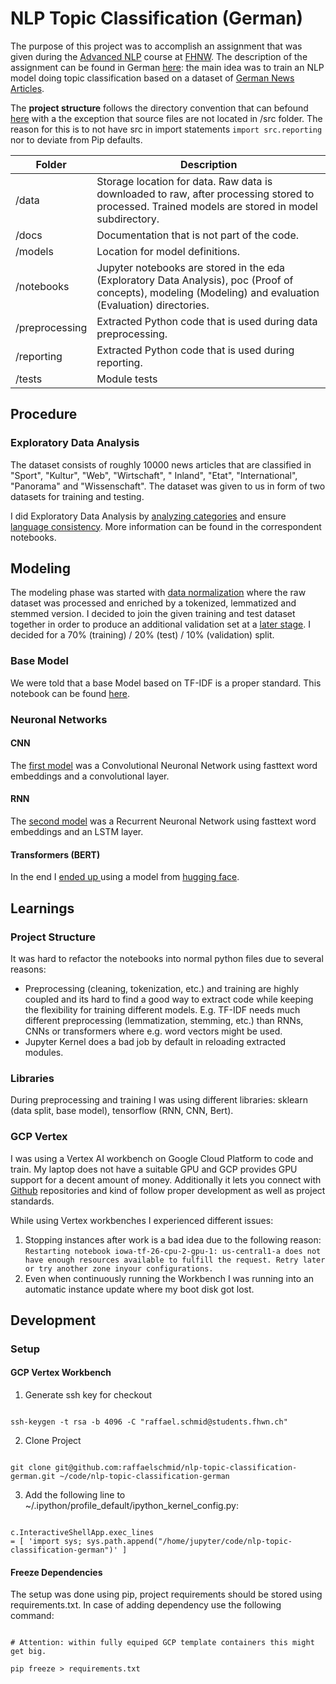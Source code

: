 # NLP Topic Classification (German)

The purpose of this project was to accomplish an assignment that was given during the
[Advanced NLP](https://www.fhnw.ch/de/weiterbildung/technik/advanced-nlp) course at
[FHNW](https://www.fhnw.ch). The description of the assignment can be found in German
[here](./docs/00_project_assignment.pdf): the main idea was to train an NLP model doing topic classification based on a
dataset of [German News Articles](https://tblock.github.io/10kGNAD/).

The **project structure** follows the directory convention that can
befound [here](https://towardsdatascience.com/manage-your-data-science-project-structure-in-early-stage-95f91d4d0600)
with a the exception that source files are not located in /src folder. The reason for this is to not have src in import
statements `import src.reporting` nor to deviate from Pip defaults.

| Folder         | Description                                                                                                                                                |
|----------------|------------------------------------------------------------------------------------------------------------------------------------------------------------|
| /data          | Storage location for data. Raw data is downloaded to raw, after processing stored to processed. Trained models are stored in model subdirectory.           |
| /docs          | Documentation that is not part of the code.                                                                                                                |
| /models        | Location for model definitions.                                                                                                                            |
| /notebooks     | Jupyter notebooks are stored in the eda (Exploratory Data Analysis), poc (Proof of concepts), modeling (Modeling) and evaluation (Evaluation) directories. |
| /preprocessing | Extracted Python code that is used during data preprocessing.                                                                                              |
| /reporting     | Extracted Python code that is used during reporting.                                                                                                       |
| /tests         | Module tests                                                                                                                                               |

## Procedure

### Exploratory Data Analysis

The dataset consists of roughly 10000 news articles that are classified in "Sport", "Kultur", "Web", "Wirtschaft", "
Inland", "Etat", "International", "Panorama" and "Wissenschaft". The dataset was given to us in form of two datasets for
training and testing.

I did Exploratory Data Analysis by [analyzing categories](./notebook/eda/01_analyze_categories.ipynb) and
ensure [language consistency](./notebook/eda/02_analyze_language.ipynb). More information can be found in the
correspondent notebooks.

## Modeling

The modeling phase was started with [data normalization](./notebook/modeling/01_normalization.ipynb) where the raw
dataset was processed and enriched by a tokenized, lemmatized and stemmed version. I decided to join the given training
and test dataset together in order to produce an additional validation set at a [later stage](./notebook/modeling/). I
decided for a 70% (training) / 20% (test) / 10% (validation) split.

### Base Model

We were told that a base Model based on TF-IDF is a proper standard. This notebook can be
found [here](./notebook/modeling/03_base_model.ipynb).

### Neuronal Networks

#### CNN

The [first model](./notebook/modeling/04_cnn.ipynb) was a Convolutional Neuronal Network using fasttext word embeddings
and a convolutional layer.

#### RNN

The [second model](./notebook/modeling/05a_rnn.ipynb) was a Recurrent Neuronal Network using fasttext word embeddings
and an LSTM layer.

#### Transformers (BERT)

In the end I [ended up ](./notebook/modeling/06_bert.ipynb) using a model
from [hugging face](https://huggingface.co/bert-base-german-cased).

## Learnings

### Project Structure

It was hard to refactor the notebooks into normal python files due to several reasons:

- Preprocessing (cleaning, tokenization, etc.) and training are highly coupled and its hard to find a good way to
  extract code while keeping the flexibility for training different models. E.g. TF-IDF needs much different
  preprocessing (lemmatization, stemming, etc.) than RNNs, CNNs or transformers where e.g. word vectors might be used.
- Jupyter Kernel does a bad job by default in reloading extracted modules.

### Libraries
During preprocessing and training I was using different libraries: sklearn (data split, base model), tensorflow (RNN, CNN, Bert). 


### GCP Vertex

I was using a Vertex AI workbench on Google Cloud Platform to code and train. My laptop does not have a suitable GPU and
GCP provides GPU support for a decent amount of money. Additionally it lets you connect
with [Github](https://github.com)
repositories and kind of follow proper development as well as project standards.

While using Vertex workbenches I experienced different issues:

1. Stopping instances after work is a bad idea due to the following reason: `Restarting notebook iowa-tf-26-cpu-2-gpu-1: us-central1-a does not have enough resources available to fulfill the request. Retry later or try another zone inyour configurations.`
2. Even when continuously running the Workbench I was running into an automatic instance update where my boot disk got lost.

## Development

### Setup

#### GCP Vertex Workbench

1. Generate ssh key for checkout

```

ssh-keygen -t rsa -b 4096 -C "raffael.schmid@students.fhwn.ch"

```

2. Clone Project

```

git clone git@github.com:raffaelschmid/nlp-topic-classification-german.git ~/code/nlp-topic-classification-german

```

3. Add the following line to ~/.ipython/profile_default/ipython_kernel_config.py:

```

c.InteractiveShellApp.exec_lines
= [ 'import sys; sys.path.append("/home/jupyter/code/nlp-topic-classification-german")' ]

```

#### Freeze Dependencies

The setup was done using pip, project requirements should be stored using requirements.txt. In case of adding dependency
use the following command:

```

# Attention: within fully equiped GCP template containers this might get big.

pip freeze > requirements.txt

```